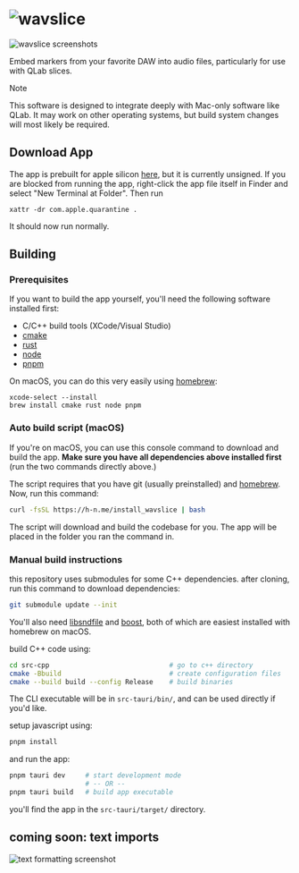 
# ![wavslice](https://github.com/user-attachments/assets/2365dab5-13ad-46d5-bdd5-8285ff15b7dc)



![wavslice screenshots](https://github.com/user-attachments/assets/fde5df98-be6d-4926-b897-84871ed8ceb1)




Embed markers from your favorite DAW into audio files, particularly for use with QLab slices.

> [!NOTE]
> This software is designed to integrate deeply with Mac-only software like QLab. It may work on other operating systems, but build system changes will most likely be required.

## Download App

The app is prebuilt for apple silicon [here](https://github.com/hingobway/wavslice/releases), but it is currently unsigned. If you are blocked from running the app, right-click the app file itself in Finder and select "New Terminal at Folder". Then run

```
xattr -dr com.apple.quarantine .
```

It should now run normally.

## Building

### Prerequisites

If you want to build the app yourself, you'll need the following software installed first:

- C/C++ build tools (XCode/Visual Studio)
- [cmake](https://cmake.org)
- [rust](https://rust-lang.org)
- [node](https://nodejs.org)
- [pnpm](https://pnpm.io)

On macOS, you can do this very easily using [homebrew](https://brew.sh):

```
xcode-select --install
brew install cmake rust node pnpm
```

### Auto build script (macOS)

If you're on macOS, you can use this console command to download and build the app. **Make sure you have all dependencies above installed first** (run the two commands directly above.) 

The script requires that you have git (usually preinstalled) and [homebrew](https://brew.sh). Now, run this command:

```sh
curl -fsSL https://h-n.me/install_wavslice | bash
```

The script will download and build the codebase for you. The app will be placed in the folder you ran the command in.

### Manual build instructions

this repository uses submodules for some C++ dependencies. after cloning, run this command to download dependencies:

```sh
git submodule update --init
```

You'll also need [libsndfile](https://github.com/libsndfile/libsndfile/) and [boost](https://www.boost.org/), both of which are easiest installed with homebrew on macOS.

build C++ code using:

```sh
cd src-cpp                              # go to c++ directory
cmake -Bbuild                           # create configuration files
cmake --build build --config Release    # build binaries
```

The CLI executable will be in `src-tauri/bin/`, and can be used directly if you'd like.

setup javascript using:

```sh
pnpm install
```

and run the app:

```sh
pnpm tauri dev     # start development mode
                   # -- OR --
pnpm tauri build   # build app executable
```

you'll find the app in the `src-tauri/target/` directory.

## coming soon: text imports

![text formatting screenshot](https://github.com/user-attachments/assets/796f5ef1-ae2b-4ca7-b9d2-0ac018a4dbba)

